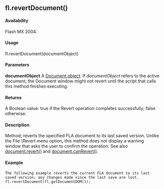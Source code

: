 ## fl.revertDocument()

#### Availability

Flash MX 2004.

#### Usage

fl.revertDocument(documentObject)

#### Parameters

**documentObject** A [Document object](#_bookmark116). If *documentObject* refers to the active document, the Document window might not revert until the script that calls this method finishes executing.

#### Returns

A Boolean value: true if the Revert operation completes successfully; false otherwise.

#### Description

Method; reverts the specified FLA document to its last saved version. Unlike the File \Revert menu option, this method does not display a warning window that asks the user to confirm the operation. See also [document.revert()](#_bookmark263) and [document.canRevert()](#_bookmark146).

#### Example

```
The following example reverts the current FLA document to its last saved version; any changes made since the last save are lost.
fl.revertDocument(fl.getDocumentDOM());

```